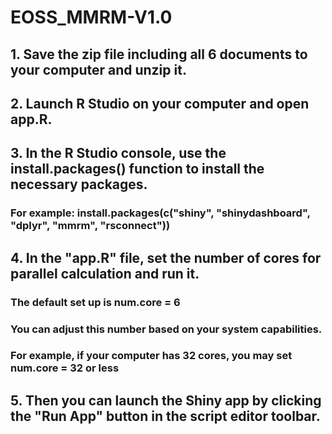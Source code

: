 # EOSS_MMRM-V1.0

## 1. Save the zip file including all 6 documents to your computer and unzip it.

## 2. Launch R Studio on your computer and open app.R.

## 3. In the R Studio console, use the install.packages() function to install the necessary packages.
   ### For example: install.packages(c("shiny", "shinydashboard", "dplyr", "mmrm", "rsconnect"))

## 4. In the "app.R" file, set the number of cores for parallel calculation and run it. 
   ### The default set up is num.core = 6
   ### You can adjust this number based on your system capabilities.
   ### For example, if your computer has 32 cores, you may set num.core = 32 or less
  
## 5. Then you can launch the Shiny app by clicking the "Run App" button in the script editor toolbar.

